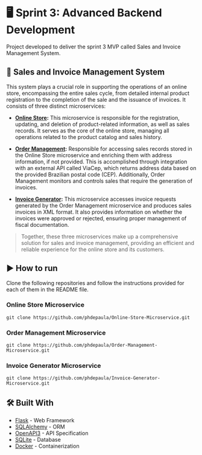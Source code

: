 # 🖥️ **Sprint 3: Advanced Backend Development**
Project developed to deliver the sprint 3 MVP called Sales and Invoice Management System.

## 🏪 Sales and Invoice Management System

This system plays a crucial role in supporting the operations of an online store, encompassing the entire sales cycle, from detailed internal product registration to the completion of the sale and the issuance of invoices. It consists of three distinct microservices:

* **[Online Store](https://github.com/phdepaula/Online-Store-Microservice):** This microservice is responsible for the registration, updating, and deletion of product-related information, as well as sales records. It serves as the core of the online store, managing all operations related to the product catalog and sales history.

* **[Order Management](https://github.com/phdepaula/Order-Management-Microservice):** Responsible for accessing sales records stored in the Online Store microservice and enriching them with address information, if not provided. This is accomplished through integration with an external API called ViaCep, which returns address data based on the provided Brazilian postal code (CEP). Additionally, Order Management monitors and controls sales that require the generation of invoices.

* **[Invoice Generator](https://github.com/phdepaula/Invoice-Generator-Microservice):** This microservice accesses invoice requests generated by the Order Management microservice and produces sales invoices in XML format. It also provides information on whether the invoices were approved or rejected, ensuring proper management of fiscal documentation.

> Together, these three microservices make up a comprehensive solution for sales and invoice management, providing an efficient and reliable experience for the online store and its customers.

## ▶️ How to run

Clone the following repositories and follow the instructions provided for each of them in the README file.

### Online Store Microservice
```
git clone https://github.com/phdepaula/Online-Store-Microservice.git
```
### Order Management Microservice
```
git clone https://github.com/phdepaula/Order-Management-Microservice.git
```
### Invoice Generator Microservice
```
git clone https://github.com/phdepaula/Invoice-Generator-Microservice.git
```

## 🛠️ Built With
* [Flask](https://flask.palletsprojects.com/) - Web Framework
* [SQLAlchemy](https://docs.sqlalchemy.org/en/14/) - ORM
* [OpenAPI3](https://swagger.io/specification/) - API Specification
* [SQLite](https://www.sqlite.org/index.html) - Database
* [Docker](https://docs.docker.com/engine/install/) - Containerization
